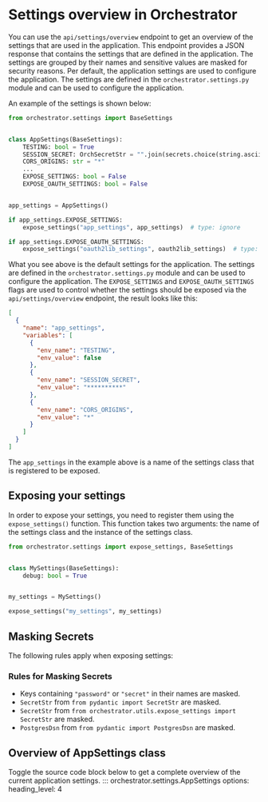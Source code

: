 # Settings overview in Orchestrator

You can use the `api/settings/overview` endpoint to get an overview of the settings that are used in the application.
This endpoint provides a JSON response that contains the settings that are defined in the application. The settings are
grouped by their names and sensitive values are masked for security reasons.
Per default, the application settings are used to configure the application. The settings are defined in the
`orchestrator.settings.py` module and can be used to configure the application.

An example of the settings is shown below:

```python
from orchestrator.settings import BaseSettings


class AppSettings(BaseSettings):
    TESTING: bool = True
    SESSION_SECRET: OrchSecretStr = "".join(secrets.choice(string.ascii_letters) for i in range(16))  # type: ignore
    CORS_ORIGINS: str = "*"
    ...
    EXPOSE_SETTINGS: bool = False
    EXPOSE_OAUTH_SETTINGS: bool = False


app_settings = AppSettings()

if app_settings.EXPOSE_SETTINGS:
    expose_settings("app_settings", app_settings)  # type: ignore

if app_settings.EXPOSE_OAUTH_SETTINGS:
    expose_settings("oauth2lib_settings", oauth2lib_settings)  # type: ignore
```

What you see above is the default settings for the application. The settings are defined in the
`orchestrator.settings.py` module and can be used to configure the application.
The `EXPOSE_SETTINGS` and `EXPOSE_OAUTH_SETTINGS` flags are used to control whether the settings should be exposed via
the `api/settings/overview` endpoint, the result looks like this:

```json
[
  {
    "name": "app_settings",
    "variables": [
      {
        "env_name": "TESTING",
        "env_value": false
      },
      {
        "env_name": "SESSION_SECRET",
        "env_value": "**********"
      },
      {
        "env_name": "CORS_ORIGINS",
        "env_value": "*"
      }
    ]
  }
]
```

The `app_settings` in the example above is a name of the settings class that is registered to be exposed.

## Exposing your settings

In order to expose your settings, you need to register them using the `expose_settings()` function. This function takes
two arguments: the name of the settings class and the instance of the settings class.

```python
from orchestrator.settings import expose_settings, BaseSettings


class MySettings(BaseSettings):
    debug: bool = True


my_settings = MySettings()

expose_settings("my_settings", my_settings)
```

## Masking Secrets

The following rules apply when exposing settings:

### Rules for Masking Secrets

- Keys containing `"password"` or `"secret"` in their names are masked.
- `SecretStr` from `from pydantic import SecretStr` are masked.
- `SecretStr` from `from orchestrator.utils.expose_settings import SecretStr` are masked.
- `PostgresDsn` from `from pydantic import PostgresDsn` are masked.

## Overview of AppSettings class
Toggle the source code block below to get a complete overview of the current application settings.
::: orchestrator.settings.AppSettings
    options:
        heading_level: 4
